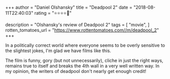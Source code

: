 +++
author = "Daniel Olshansky"
title = "Deadpool 2"
date = "2018-08-11T22:40:03"
rating = "⭐⭐⭐⭐🌟"

description = "Olshansky's review of Deadpool 2"
tags = [
    "movie",
]
rotten_tomatoes_url = "https://www.rottentomatoes.com//m/deadpool_2"
+++

In a politically correct world where everyone seems to be overly sensitive to the slightest jokes, I'm glad we have films like this.

The film is funny, gory (but not unnecessarily), cliche in just the right ways, remains true to itself and breaks the 4th wall in a very well written way. In my opinion, the writers of deadpool don't nearly get enough credit!
